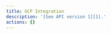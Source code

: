 ```yaml
---
title: GCP Integration
description: '[See API version 1][1].'
actions: {}
---
```

[1]: /api/v1/gcp-integration/
